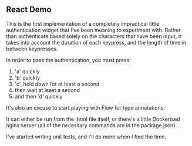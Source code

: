 ## React Demo ##
This is the first implementation of a completely impractical little authentication widget that I've been meaning to experiment with. Rather than authenticate based solely on the characters that have been input, it takes into account the duration of each keypress, and the length of time in between keypresses. 

In order to pass the authentication, you must press:
1. 'a' quickly  
2. 'b' quickly  
3. 'c', held down for at least a second  
4. then wait at least a second
5. and then 'd' quickly

It's also an excuse to start playing with Flow for type annotations.

It can either be run from the .html file itself, or there's a little Dockerised nginx server (all of the necessary commands are in the package.json).

I've started writing unit tests, and I'll do more when I find the time.